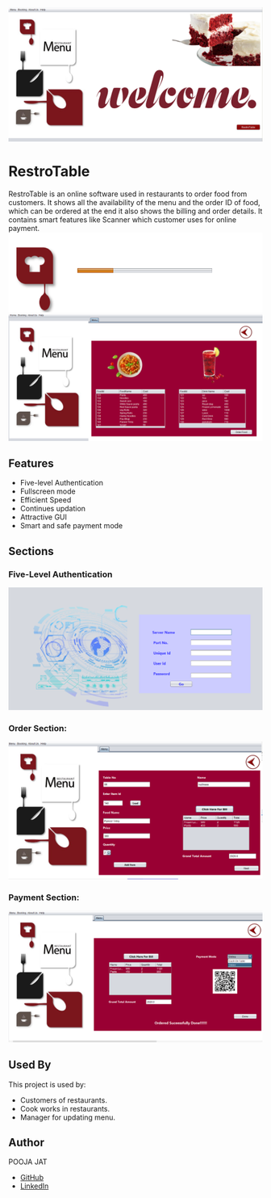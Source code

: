 ![j1](https://github.com/poojajat/RestroTable/blob/master/r1.png)

# RestroTable
RestroTable is an online software used in restaurants to order food from customers. It shows all the availability of the menu and the order ID of food, which can be ordered at the end it also shows the
billing and order details. It contains smart features like Scanner which customer uses for online payment.
                                              ![j1](https://github.com/poojajat/RestroTable/blob/master/R0.png)
![j1](https://github.com/poojajat/RestroTable/blob/master/R2.png)

## Features
- Five-level Authentication
- Fullscreen mode
- Efficient Speed
- Continues updation
- Attractive GUI
- Smart and safe payment mode
  
## Sections

### Five-Level Authentication
![j1](https://github.com/poojajat/RestroTable/blob/master/R5.png)

### Order Section:
![j1](https://github.com/poojajat/RestroTable/blob/master/R3.png)
### Payment Section:
![j1](https://github.com/poojajat/RestroTable/blob/master/R4.png)

## Used By
This project is used by:

- Customers of restaurants.
- Cook works in restaurants.
- Manager for updating menu.

## Author
POOJA JAT
- [GitHub](https://www.github.com/poojajat)
- [LinkedIn](https://www.linkedin.com/in/pooja-jat)

